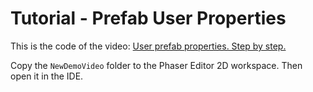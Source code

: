 # Tutorial - Prefab User Properties

This is the code of the video: [User prefab properties. Step by step.](https://youtu.be/3ppowkkgz8Q)

Copy the `NewDemoVideo` folder to the Phaser Editor 2D workspace. Then open it in the IDE.
